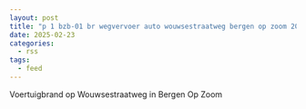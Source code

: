 ```yaml
---
layout: post
title: "p 1 bzb-01 br wegvervoer auto wouwsestraatweg bergen op zoom 201531"
date: 2025-02-23
categories: 
  - rss
tags: 
  - feed
---
```


Voertuigbrand op Wouwsestraatweg in Bergen Op Zoom
